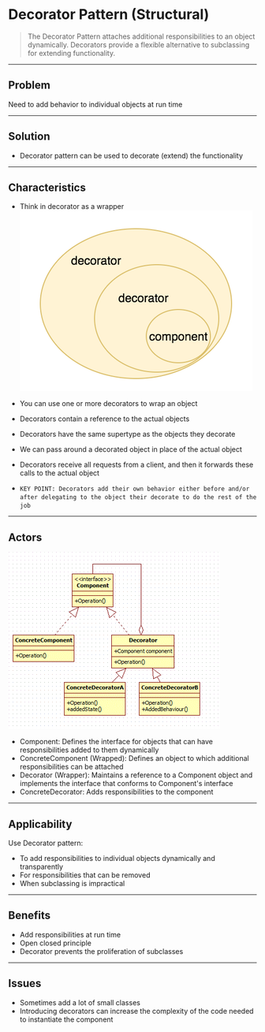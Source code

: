 # Decorator Pattern (Structural)

> The Decorator Pattern attaches additional responsibilities to an object dynamically. 
Decorators provide a flexible alternative to subclassing for extending functionality.

---
## Problem

Need to add behavior to individual objects at run time

---
## Solution

- Decorator pattern can be used to decorate (extend) the functionality

---
## Characteristics

- Think in decorator as a wrapper ![Decorator Wrapper](decoratorWrapperVisualization.png)
- You can use one or more decorators to wrap an object


- Decorators contain a reference to the actual objects
- Decorators have the same supertype as the objects they decorate
- We can pass around a decorated object in place of the actual object
- Decorators receive all requests from a client, and then it forwards these calls to the actual object
- `KEY POINT: Decorators add their own behavior either before and/or after delegating to the object their
decorate to do the rest of the job` 

---
## Actors

![Decorator UML](DecoratorUML.gif)

- Component: Defines the interface for objects that can have responsibilities added to them dynamically
- ConcreteComponent (Wrapped): Defines an object to which additional responsibilities can be attached
- Decorator (Wrapper): Maintains a reference to a Component object and implements the interface that conforms to Component's interface
- ConcreteDecorator: Adds responsibilities to the component

---
## Applicability

Use Decorator pattern:

- To add responsibilities to individual objects dynamically and transparently
- For responsibilities that can be removed
- When subclassing is impractical

---
## Benefits

- Add responsibilities at run time 
- Open closed principle
- Decorator prevents the proliferation of subclasses

---
## Issues

- Sometimes add a lot of small classes
- Introducing decorators can increase the complexity of the code needed to instantiate the component